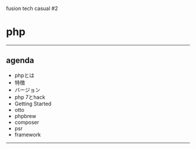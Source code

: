 fusion tech casual #2

# php

---

## agenda

- phpとは
 - 特徴
 - バージョン
 - php 7とhack
- Getting Started
 - otto
 - phpbrew
 - composer
 - psr
 - framework

---
